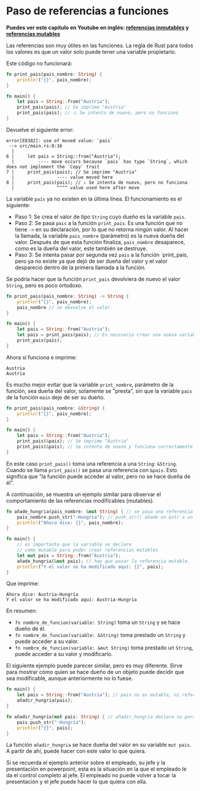 # Paso de referencias a funciones
**Puedes ver este capítulo en Youtube en inglés: [referencias inmutables](https://youtu.be/mKWXt9YTavc) y [referencias mutables](https://youtu.be/kJV1wIvAbyk)**

Las referencias son muy útiles en las funciones. La regla de Rust para todos los valores es que un valor solo puede tener una variable propietario.

Este código no funcionará:

```rust
fn print_pais(pais_nombre: String) {
    println!("{}", pais_nombre);
}

fn main() {
    let pais = String::from("Austria");
    print_pais(pais); // Se imprime "Austria"
    print_pais(pais); // ⚠️ Se intenta de nuevo, pero no funciona
}
```

Devuelve el siguiente error:

```text
error[E0382]: use of moved value: `pais`
 --> src/main.rs:8:16
  |
6 |     let pais = String::from("Austria");
  |         ---- move occurs because `pais` has type `String`, which does not implement the `Copy` trait
7 |     print_pais(pais); // Se imprime "Austria"
  |                ---- value moved here
8 |     print_pais(pais); // ⚠️ Se intenta de nuevo, pero no funciona
  |                ^^^^ value used here after move
```

La variable `pais` ya no existen en la última línea. El funcionamiento es el siguiente:

- Paso 1: Se crea el valor de tipo `String` cuyo dueño es la variable `pais`.
- Paso 2: Se pasa `pais` a la función `print_pais`. Es una función que no tiene `->` en su declaración, por lo que no retorna ningún valor. Al hacer la llamada, la variable `pais_nombre` (parámetro) es la nueva dueña del valor. Después de que esta función finaliza, `pais_nombre` desaparece, como es la dueña del valor, este también se destruye.
- Paso 3: Se intenta pasar por segunda vez `pais` a la función `print_pais, pero ya no existe ya que dejó de ser dueña del valor y el valor despareció dentro de la primera llamada a la función.

Se podría hacer que la función `print_pais` devolviera de nuevo el valor `String`, pero es poco ortodoxo.

```rust
fn print_pais(pais_nombre: String) -> String {
    println!("{}", pais_nombre);
    pais_nombre // se devuelve el valor
}

fn main() {
    let pais = String::from("Austria");
    let pais = print_pais(pais); // Es necesario crear una nueva variable para recuperar el valor
    print_pais(pais);
}
```

Ahora sí funciona e imprime:

```text
Austria
Austria
```

Es mucho mejor evitar que la variable `print_nombre`, parámetro de la función, sea dueña del valor, solamente se "presta", sin que la variable `pais` de la función `main` deje de ser su dueño.


```rust
fn print_pais(pais_nombre: &String) {
    println!("{}", pais_nombre);
}

fn main() {
    let pais = String::from("Austria");
    print_pais(&pais); // Se imprime "Austria"
    print_pais(&pais); // Se intenta de nuevo y funciona correctamente
}
```

En este caso `print_pais()` toma una referencia a una `String`: `&String`. Cuando se llama `print_pais()` se pasa una referencia con `&pais`. Esto significa que "la función puede acceder al valor, pero no se hace dueña de él".

A continuación, se muestra un ejemplo similar para observar el comportamiento de las referencias modificables (mutables).

```rust
fn añade_hungria(pais_nombre: &mut String) { // se pasa una referencia mutable
    pais_nombre.push_str("-Hungría"); // push_str() añade un &str a un String
    println!("Ahora dice: {}", pais_nombre);
}

fn main() {
    // es importante que la variable se declare
    // como mutable para poder crear referencias mutables
    let mut pais = String::from("Austria");
    añade_hungria(&mut pais); // hay que pasar la referencia mutable.
    println!("Y el valor se ha modificado aquí: {}", pais);
}
```

Que imprime:

```text
Ahora dice: Austria-Hungría
Y el valor se ha modificado aquí: Austria-Hungría
```

En resumen:

- `fn nombre_de_funcion(variable: String)` toma un `String` y se hace dueño de él.
- `fn nombre_de_funcion(variable: &String)` toma prestado un `String` y puede acceder a su valor.
- `fn nombre_de_funcion(variable: &mut String)` toma prestado un `String`, puede acceder a su valor y modificarlo.

El siguiente ejemplo puede parecer similar, pero es muy diferente. Sirve para mostrar cómo quien se hace dueño de un objeto puede decidir que sea modificable, aunque anteriormente no lo fuese.

```rust
fn main() {
    let pais = String::from("Austria"); // pais no es mutable, ni referencia
    añadir_hungria(pais);
}

fn añadir_hungria(mut pais: String) { // añadir_hungria declara su parámetro como mutable
    pais.push_str("-Hungría");
    println!("{}", pais);
}
```

La función `añadir_hungria` se hace dueña del valor en su variable `mut pais`. A partir de ahí, puede hacer con este valor lo que quiera.

Si se recuerda el ejemplo anterior sobre el empleado, su jefe y la presentación en powerpoint, esta es la situación en la que el empleado le da el control completo al jefe. El empleado no puede volver a tocar la presentación y el jefe puede hacer lo que quiera con ella.